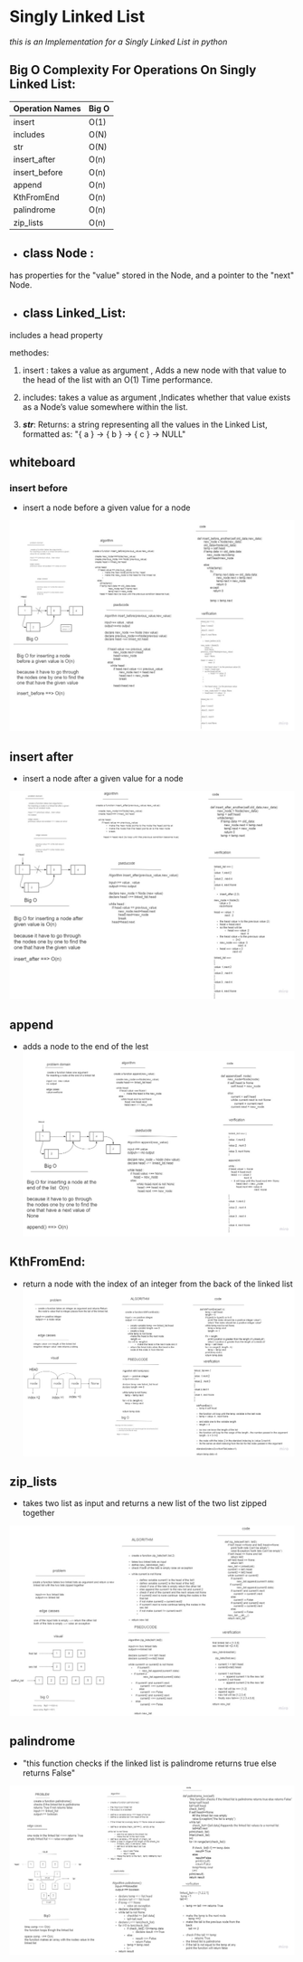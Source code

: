 # Singly Linked List

*this is an Implementation for a Singly Linked List in python*

## Big O Complexity For Operations On Singly Linked List:

| Operation Names | Big O |
| ----------- | ----------- |
| insert | O(1) |
| includes | O(N) |
| str | O(N) |
|insert_after| O(n)|
|insert_before|O(n)|
|append|O(n)|
|KthFromEnd|O(n)|
|palindrome|O(n)|
|zip_lists|O(n)|

-  ## class Node : 

has properties for the "value" stored in the Node, and a pointer to the "next" Node.

- ## class Linked_List:
includes a head property

methodes: 
1. insert : takes a value as argument , Adds a new node with that value to the head of the list with an O(1) Time performance.

2. includes:  takes a value as argument ,Indicates whether that value exists as a Node’s value somewhere within the list.

3. *__str__*: 
Returns: a string representing all the values in the Linked List, formatted as:
"{ a } -> { b } -> { c } -> NULL"

## whiteboard

### insert before
- insert a node before a given value for a node

![insert_before](./images/insert_before.jpg)

## insert after 
- insert a node after a given value for a node 

![insert_after](./images/insert_after.jpg)

## append 

- adds a node to the end of the lest 
![append](./images/append.jpg)

## KthFromEnd:

- return a node with the index of an integer from the back of the linked list 
![KthFromEnd](./images/KthFromEnd.jpg)

## zip_lists
-  takes two list as input and returns a new list of the two list zipped together 

![zip_lists](./images/zip_lists.jpg)

## palindrome

- "this function checks if the linked list is palindrome returns true else returns False"

![palindrome](./images/palindrome.jpg)



